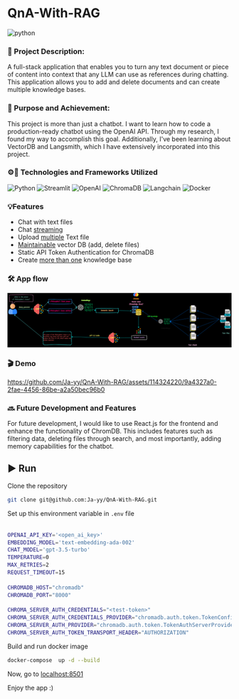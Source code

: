 # QnA-With-RAG

![python](https://img.shields.io/badge/python-3.10-green)

### 📄 Project Description:

A full-stack application that enables you to turn any text document or piece of content into context that any LLM can use as references during chatting. This application allows you to add and delete documents and can create multiple knowledge bases.

### 🎯 Purpose and Achievement:

This project is more than just a chatbot. I want to learn how to code a production-ready chatbot using the OpenAI API. Through my research, I found my way to accomplish this goal. Additionally, I've been learning about VectorDB and Langsmith, which I have extensively incorporated into this project.

### ⚙️🚀 Technologies and Frameworks Utilized

![Python](https://img.shields.io/badge/Python-FFD43B?style=for-the-badge&logo=python&logoColor=blue)
![Streamlit](https://img.shields.io/badge/Streamlit-FF4B4B?style=for-the-badge&logo=Streamlit&logoColor=white)
![OpenAI](https://img.shields.io/badge/OpenAI-black?style=for-the-badge)
![ChromaDB](https://img.shields.io/badge/Chroma-orange?style=for-the-badge)
![Langchain](https://img.shields.io/badge/%F0%9F%A6%9C%EF%B8%8F%F0%9F%94%97%20LangChain-black?style=for-the-badge)
![Docker](https://img.shields.io/badge/Docker-2CA5E0?style=for-the-badge&logo=docker&logoColor=white)

### 💡Features

- Chat with text files
- Chat <u>streaming</u>
- Upload <u>multiple</u> Text file
- <u>Maintainable</u> vector DB (add, delete files)
- Static API Token Authentication for ChromaDB
- Create <u>more than one</u> knowledge base

### 🛠️ App flow

![app-flow](assert/main-flow.drawio.png)

### 🎬 Demo

https://github.com/Ja-yy/QnA-With-RAG/assets/114324220/9a4327a0-2fae-4456-86be-a2a50bec96b0


### 🔜 Future Development and Features

For future development, I would like to use React.js for the frontend and enhance the functionality of ChromDB. This includes features such as filtering data, deleting files through search, and most importantly, adding memory capabilities for the chatbot.

## ▶️ Run

Clone the repository

```bash
git clone git@github.com:Ja-yy/QnA-With-RAG.git
```

Set up this environment variable in `.env` file

```bash

OPENAI_API_KEY='<open_ai_key>'
EMBEDDING_MODEL='text-embedding-ada-002'
CHAT_MODEL='gpt-3.5-turbo'
TEMPERATURE=0
MAX_RETRIES=2
REQUEST_TIMEOUT=15

CHROMADB_HOST="chromadb"
CHROMADB_PORT="8000"

CHROMA_SERVER_AUTH_CREDENTIALS="<test-token>"
CHROMA_SERVER_AUTH_CREDENTIALS_PROVIDER="chromadb.auth.token.TokenConfigServerAuthCredentialsProvider"
CHROMA_SERVER_AUTH_PROVIDER="chromadb.auth.token.TokenAuthServerProvider"
CHROMA_SERVER_AUTH_TOKEN_TRANSPORT_HEADER="AUTHORIZATION"

```

Build and run docker image

```bash
docker-compose  up -d --build
```

Now, go to [localhost:8501](http://localhost:8501/)

Enjoy the app :)
